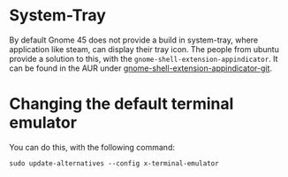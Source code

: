# System-Tray 

By default Gnome 45 does not provide a build in system-tray, where
application like steam, can display their tray icon. The people from
ubuntu provide a solution to this, with the
`gnome-shell-extension-appindicator`. It can be found in the AUR under
[gnome-shell-extension-appindicator-git](https://aur.archlinux.org/packages/gnome-shell-extension-appindicator-git).

# Changing the default terminal emulator 

You can do this, with the following command:

    sudo update-alternatives --config x-terminal-emulator
    

